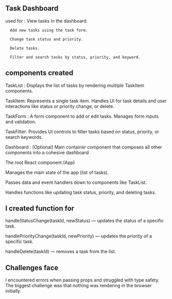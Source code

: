 ## Task Dashboard

used for :
      View tasks in the dashboard.

      Add new tasks using the task form.

      Change task status and priority.

      Delete tasks.

      Filter and search tasks by status, priority, and keyword.

## components created
    
TaskList : Displays the list of tasks by rendering multiple TaskItem components.

TaskItem: Represents a single task item. Handles UI for task details and user interactions like status or priority change, or delete.

TaskForm : A form component to add or edit tasks. Manages form inputs and validation.

TaskFilter:  Provides UI controls to filter tasks based on status, priority, or search keywords.

Dashboard : (Optional) Main container component that composes all other components into a cohesive dashboard 


The root React component.(App)

Manages the main state of the app (list of tasks).

Passes data and event handlers down to components like TaskList.

Handles functions like updating task status, priority, and deleting tasks.

## I created function for
handleStatusChange(taskId, newStatus) — updates the status of a specific task.

handlePriorityChange(taskId, newPriority) — updates the priority of a specific task.

handleDelete(taskId) — removes a task from the list.

##  Challenges face ##  
I encountered errors when passing props and struggled with type safety. The biggest challenge was that nothing was rendering in the browser initially.
